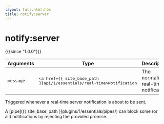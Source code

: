 ```yaml
---
layout: full.html.hbs
title: notify:server
---
```


# notify:server

{{{since "1.0.0"}}}

| Arguments | Type | Description |
|-----------|------|-------------|
| `message` | <pre><a href={{ site_base_path }}api/1/essentials/real-time>Notification</a></pre> | The normalized real-time notification |

Triggered whenever a real-time server notification is about to be sent.

A [pipe]({{ site_base_path }}plugins/1/essentials/pipes/) can block some (or all) notifications by rejecting the provided promise.
